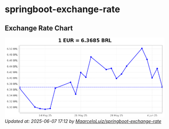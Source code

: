 # springboot-exchange-rate

<!-- EXCHANGE-RATE-START -->
## Exchange Rate Chart

![Exchange Rate Chart](charts/chart.png)*Updated at: 2025-06-07 17:12 by [MaarceloLuiz/springboot-exchange-rate](https://github.com/MaarceloLuiz/springboot-exchange-rate)*


<!-- EXCHANGE-RATE-END -->